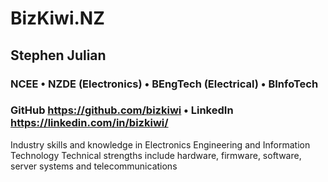 # BizKiwi.NZ
 
## Stephen Julian ##
### NCEE  •  NZDE (Electronics)  •  BEngTech (Electrical)  •  BInfoTech ###
### GitHub https://github.com/bizkiwi  •  LinkedIn https://linkedin.com/in/bizkiwi/ ###
Industry skills and knowledge in Electronics Engineering and Information Technology
Technical strengths include hardware, firmware, software, server systems and telecommunications
